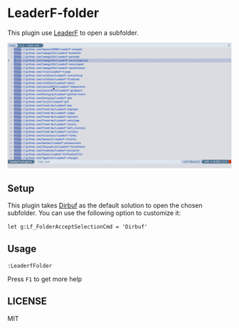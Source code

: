 # LeaderF-folder

This plugin use [LeaderF](https://github.com/Yggdroot/LeaderF) to open a subfolder.

![](image/screencast.gif)

## Setup

This plugin takes [Dirbuf](https://github.com/elihunter173/dirbuf.nvim) as the default solution to open the chosen subfolder. You can use the following option to customize it:

```vim
let g:Lf_FolderAcceptSelectionCmd = 'Dirbuf'
```

## Usage

```vim
:LeaderfFolder
```

Press `F1` to get more help

## LICENSE

MIT
